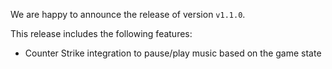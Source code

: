We are happy to announce the release of version `v1.1.0`.

This release includes the following features:

- Counter Strike integration to pause/play music based on the game state